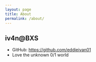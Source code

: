 ```yaml
---
layout: page
title: About
permalink: /about/
---
```


## iv4n@BXS

+ GitHub: https://github.com/eddieivan01
+ Love the unknown 0/1 world